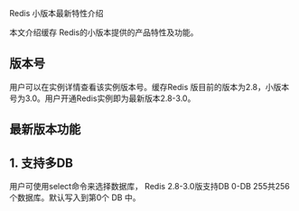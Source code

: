 Redis 小版本最新特性介绍

本文介绍缓存 Redis的小版本提供的产品特性及功能。

## 版本号

用户可以在实例详情查看该实例版本号。缓存Redis 版目前的版本为2.8，小版本号为3.0。用户开通Redis实例即为最新版本2.8-3.0。

## 最新版本功能

## 1. 支持多DB

用户可使用select命令来选择数据库， Redis 2.8-3.0版支持DB 0-DB 255共256个数据库。默认写入到第0个 DB 中。